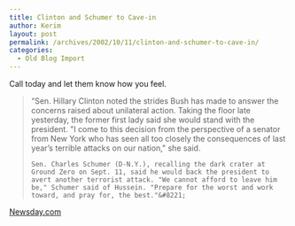 ```yaml
---
title: Clinton and Schumer to Cave-in
author: Kerim
layout: post
permalink: /archives/2002/10/11/clinton-and-schumer-to-cave-in/
categories:
  - Old Blog Import
---
```

Call today and let them know how you feel.


>   &#8220;Sen. Hillary Clinton noted the strides Bush has made to answer the concerns raised about unilateral action. Taking the floor late yesterday, the former first lady said she would stand with the president. "I come to this decision from the perspective of a senator from New York who has seen all too closely the consequences of last year&#8217;s terrible attacks on our nation," she said. 
>   
>   
>     Sen. Charles Schumer (D-N.Y.), recalling the dark crater at Ground Zero on Sept. 11, said he would back the president to avert another terrorist attack. "We cannot afford to leave him be," Schumer said of Hussein. "Prepare for the worst and work toward, and pray for, the best."&#8221;
>   


<a href="http://www.newsday.com/news/nationworld/nation/ny-usiraq112960909oct11,0,4187510.story?coll=ny-nationalnews-headlines" onclick="_gaq.push(['_trackEvent', 'outbound-article', 'http://www.newsday.com/news/nationworld/nation/ny-usiraq112960909oct11,0,4187510.story?coll=ny-nationalnews-headlines', 'Newsday.com']);" >Newsday.com</a>

